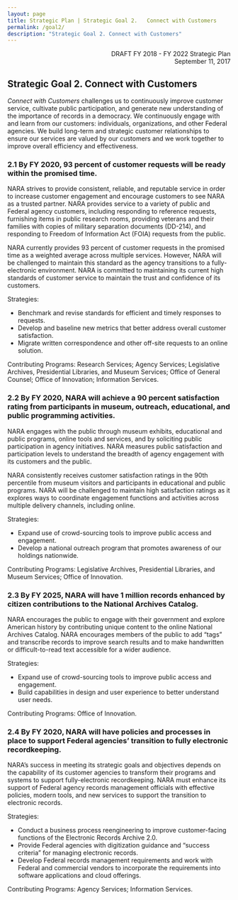 ```yaml
---
layout: page
title: Strategic Plan | Strategic Goal 2.	Connect with Customers
permalink: /goal2/
description: "Strategic Goal 2.	Connect with Customers"
---
```


<p style='text-align:right;'>
  DRAFT FY 2018 - FY 2022 Strategic Plan
  <br>
  September 11, 2017
</p>

## Strategic Goal 2. Connect with Customers

*Connect with Customers* challenges us to continuously improve customer service, cultivate public participation, and generate new understanding of the importance of records in a democracy. We continuously engage with and learn from our customers: individuals, organizations, and other Federal agencies. We build long-term and strategic customer relationships to ensure our services are valued by our customers and we work together to improve overall efficiency and effectiveness. 

### 2.1	By FY 2020, 93 percent of customer requests will be ready within the promised time. 

NARA strives to provide consistent, reliable, and reputable service in order to increase customer engagement and encourage customers to see NARA as a trusted partner. NARA provides service to a variety of public and Federal agency customers, including responding to reference requests, furnishing items in public research rooms, providing veterans and their families with copies of military separation documents (DD-214), and responding to Freedom of Information Act (FOIA) requests from the public.

NARA currently provides 93 percent of customer requests in the promised time as a weighted average across multiple services. However, NARA will be challenged to maintain this standard as the agency transitions to a fully-electronic environment. NARA is committed to maintaining its current high standards of customer service to maintain the trust and confidence of its customers. 

Strategies: 

*	Benchmark and revise standards for efficient and timely responses to requests.
*	Develop and baseline new metrics that better address overall customer satisfaction. 
*	Migrate written correspondence and other off-site requests to an online solution. 

Contributing Programs: 	Research Services; Agency Services; Legislative Archives, Presidential Libraries, and Museum Services; Office of General Counsel; Office of Innovation; Information Services.


### 2.2	By FY 2020, NARA will achieve a 90 percent satisfaction rating from participants in museum, outreach, educational, and public programming activities. 

NARA engages with the public through museum exhibits, educational and public programs, online tools and services, and by soliciting public participation in agency initiatives. NARA measures public satisfaction and participation levels to understand the breadth of agency engagement with its customers and the public.  

NARA consistently receives customer satisfaction ratings in the 90th percentile from museum visitors and participants in educational and public programs. NARA will be challenged to maintain high satisfaction ratings as it explores ways to coordinate engagement functions and activities across multiple delivery channels, including online. 

Strategies:
*	Expand use of crowd-sourcing tools to improve public access and engagement. 
*	Develop a national outreach program that promotes awareness of our holdings nationwide. 

Contributing Programs: 	Legislative Archives, Presidential Libraries, and Museum Services; Office of Innovation.


### 2.3	By FY 2025, NARA will have 1 million records enhanced by citizen contributions to the National Archives Catalog.

NARA encourages the public to engage with their government and explore American history by contributing unique content to the online National Archives Catalog. NARA encourages members of the public to add “tags” and transcribe records to improve search results and to make handwritten or difficult-to-read text accessible for a wider audience. 

Strategies:
*	Expand use of crowd-sourcing tools to improve public access and engagement. 
*	Build capabilities in design and user experience to better understand user needs.  

Contributing Programs: 	Office of Innovation.

### 2.4	By FY 2020, NARA will have policies and processes in place to support Federal agencies’ transition to fully electronic recordkeeping. 

NARA’s success in meeting its strategic goals and objectives depends on the capability of its customer agencies to transform their programs and systems to support fully-electronic recordkeeping. NARA must enhance its support of Federal agency records management officials with effective policies, modern tools, and new services to support the transition to electronic records. 

Strategies: 
*	Conduct a business process reengineering to improve customer-facing functions of the Electronic Records Archive 2.0. 
*	Provide Federal agencies with digitization guidance and “success criteria” for managing electronic records. 
*	Develop Federal records management requirements and work with Federal and commercial vendors to incorporate the requirements into software applications and cloud offerings. 

Contributing Programs: 	Agency Services; Information Services.
